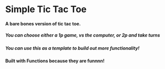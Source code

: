 # Simple Tic Tac Toe

#### A bare bones version of tic tac toe.
##### You can choose either a 1p game, vs the computer, or 2p and take turns

##### You can use this as a template to build out more functionality!

#### Built with Functions because they are funnnn!
